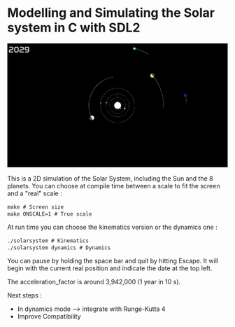 # Modelling and Simulating the Solar system in C with SDL2
![Interface](/view.png)

This is a 2D simulation of the Solar System, including the Sun and the 8 planets. You can choose at compile time between a scale to fit the screen and a "real" scale : 
```
make # Screen size
make ONSCALE=1 # True scale
```
At run time you can choose the kinematics version or the dynamics one : 
```
./solarsystem # Kinematics
./solarsystem dynamics # Dynamics
```
You can pause by holding the space bar and quit by hitting Escape. It will begin with the current real position and indicate the date at the top left.

The acceleration_factor is around 3,942,000 (1 year in 10 s).

Next steps :
+ In dynamics mode --> integrate with Runge-Kutta 4
+ Improve Compatibility
